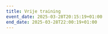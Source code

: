 ```yaml
---
title: Vrije training
event_date: 2025-03-28T20:15:19+01:00
end_date: 2025-03-28T22:00:19+01:00
---
```

